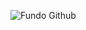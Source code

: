 ![Fundo Github](https://user-images.githubusercontent.com/74076487/100262865-81a36380-2f2b-11eb-9179-b24ba091c364.png)

<!--
**LucasWilliam2100/LucasWilliam2100** is a ✨ _special_ ✨ repository because its `README.md` (this file) appears on your GitHub profile.

Here are some ideas to get you started:

- 🔭 I’m currently working on ...
- 🌱 I’m currently learning ...
- 👯 I’m looking to collaborate on ...
- 🤔 I’m looking for help with ...
- 💬 Ask me about ...
- 📫 How to reach me: ...
- 😄 Pronouns: ...
- ⚡ Fun fact: ...
-->
